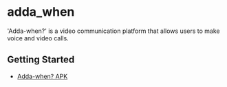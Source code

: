 # adda_when

'Adda-when?' is a video communication platform that allows users to make voice and video calls.

## Getting Started


- [Adda-when? APK](https://drive.google.com/file/d/13kGpnICTtlyhz893OPcu1BUGOZryZeYH/view?usp=sharing)

